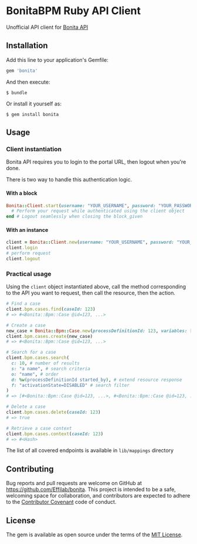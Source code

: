 # BonitaBPM Ruby API Client

Unofficial API client for [Bonita API](https://effilab.atlassian.net/wiki/display/IT/Product+Launch+-+Overview)

## Installation

Add this line to your application's Gemfile:

```ruby
gem 'bonita'
```

And then execute:

    $ bundle

Or install it yourself as:

    $ gem install bonita

## Usage

### Client instantiation

Bonita API requires you to login to the portal URL, then logout when you're done.

There is two way to handle this authentication logic.

#### With a block

```ruby
Bonita::Client.start(username: "YOUR_USERNAME", password: "YOUR_PASSWORD", url: "YOUR_BONITA_SERVER_URL") do |client|
  # Perform your request while authenticated using the client object
end # Logout seamlessly when closing the block_given
```

#### With an instance
```ruby
client = Bonita::Client.new(username: "YOUR_USERNAME", password: "YOUR_PASSWORD", url: "YOUR_BONITA_SERVER_URL")
client.login
# perform request
client.logout
```

### Practical usage

Using the `client` object instantiated above, call the method corresponding to the API you want to request, then call the resource, then the action.

```ruby
# Find a case
client.bpm.cases.find(caseId: 123)
# => #<Bonita::Bpm::Case @id=123, ...>

# Create a case
new_case = Bonita::Bpm::Case.new(processDefinitionId: 123, variables: [{ foo: "bar" }])
client.bpm.cases.create(new_case)
# => #<Bonita::Bpm::Case @id=123, ...>

# Search for a case
client.bpm.cases.search(
  c: 10, # number of results
  s: "a name", # search criteria
  o: "name", # order
  d: %w(processDefinitionId started_by), # extend resource response
  f: "activationState=DISABLED" # search filter
)
# => [#<Bonita::Bpm::Case @id=123, ...>, #<Bonita::Bpm::Case @id=123, ...>]

# Delete a case
client.bpm.cases.delete(caseId: 123)
# => true

# Retrieve a case context
client.bpm.cases.context(caseId: 123)
# => #<Hash>
```

The list of all covered endpoints is available in `lib/mappings` directory



## Contributing

Bug reports and pull requests are welcome on GitHub at https://github.com/Effilab/bonita. This project is intended to be a safe, welcoming space for collaboration, and contributors are expected to adhere to the [Contributor Covenant](http://contributor-covenant.org) code of conduct.


## License

The gem is available as open source under the terms of the [MIT License](http://opensource.org/licenses/MIT).
